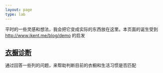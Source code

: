 ```yaml
---
layout: page
type: lab
---
```


平时的一些灵感和想法，我会把它变成实际的东西放在这里。本页面的诞生受到 <http://www.ikent.me/blog/demo> 的启发

## [衣橱诊断](https://www.tortorse.com/wardrobe-diagnostics/)

通过回答一些列的问题，来帮助判断目前的衣橱和生活习惯是否匹配
